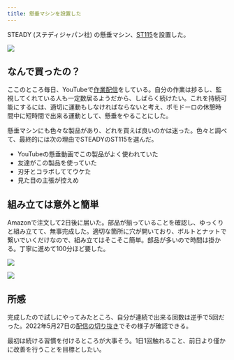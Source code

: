 ```yaml
---
title: 懸垂マシンを設置した
---
```

STEADY (ステディジャパン社) の懸垂マシン、[ST115](https://www.amazon.co.jp/dp/B09K3QQBKH)を設置した。

![](https://lh4.googleusercontent.com/dWwULFTdHloWx0-wTqYBXc5sS1pF5Ly5awOs3_Tjag5Mr04KTqA81Hwd8GSrSONBoU2oeN8_LP1n2b51WH98TXpUJ4bN91tn083vWmiEQL8Id2M8pELmghFOFWVr5rN0c96hJA2OxXK-RXJDZcJw_DcCVAZmSI12LTyboJVQO9_uo0reXDDp1yFOuRsP)

なんで買ったの？
--------

ここのところ毎日、YouTubeで[作業配信](https://www.youtube.com/c/r7kamura)をしている。自分の作業は捗るし、監視してくれている人も一定数居るようだから、しばらく続けたい。これを持続可能にするには、適切に運動もしなければならないと考え、ポモドーロの休憩時間中に短時間で出来る運動として、懸垂をやることにした。

懸垂マシンにも色々な製品があり、どれを買えば良いのかは迷った。色々と調べて、最終的には次の理由でSTEADYのST115を選んだ。

*   YouTubeの懸垂動画でこの製品がよく使われていた
*   友達がこの製品を使っていた
*   刃牙とコラボしててウケた
*   見た目の主張が控えめ

組み立ては意外と簡単
----------

Amazonで注文して2日後に届いた。部品が揃っていることを確認し、ゆっくりと組み立てて、無事完成した。適切な箇所に穴が開いており、ボルトとナットで繋いでいくだけなので、組み立てはそこそこ簡単。部品が多いので時間は掛かる。丁寧に進めて100分ほど要した。

![](https://lh4.googleusercontent.com/DfMIWFW2VS8h8is7t3WVrGCKgE7rhuBNxlzBENo0Tbk_DXZTFlLJl9-4rqM_Wy97t2wEkOwuJN3INJ6gtfAToUCOa_nNxppO91zlRQq7rqMi9IVi6JH2WxPyjOtgJjfbWRVVBBNYgPVfR056uhQaUHvJLLBMnDnDBnA1mhuzCGJ1YI2veGgyzxF-mmn5)

![](https://lh3.googleusercontent.com/7CelQ6QNVDxM26UQ66n-fxUgMfqPTTYlsbqbYUbysXPQB5iyyoFnPBiffl0VwhxkAttgUtNQAavAtLYLeIA9kJNW-Y6fy3wZ95ffv279w9sIQ0d2ttFR_fK_6KDwXmeEFiAuzu6Qp1fWcC_NcbhTXzNRdnfKsf4qXRHuNY7j6qquKKYSXI6M_GBsxF4x)

所感
--

完成したので試しにやってみたところ、自分が連続で出来る回数は逆手で5回だった。2022年5月27日の[配信の切り抜き](https://www.youtube.com/clip/Ugkxy2NXpdlfZF0kT9s-MoCOrbB1wpWEryK9)でその様子が確認できる。

最初は続ける習慣を付けるところが大事そう。1日1回触れること、前日より僅かに改善を行うことを目標としたい。
